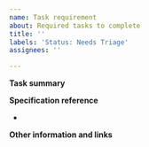 ```yaml
---
name: Task requirement
about: Required tasks to complete 
title: ''
labels: 'Status: Needs Triage'
assignees: ''

---
```


**Task summary**
<!-- A clear and concise description of what the task is. -->



**Specification reference**
<!-- Provide a reference to the specification as to what is being implemented. -->
- 



**Other information and links**
<!-- Add any other context, existing implementation reference or screenshots about the task here. -->



<!-- Thank you 💪 -->